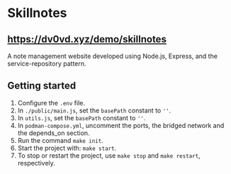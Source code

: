 # Skillnotes
## https://dv0vd.xyz/demo/skillnotes 
A note management website developed using Node.js, Express, and the service-repository pattern.

## Getting started  
1) Configure the `.env` file.
2) In `./public/main.js`, set the `basePath` constant to `''`.
3) In `utils.js`, set the `basePath` constant to `''`.
4) In `podman-compose.yml`, uncomment the ports, the bridged network and the depends_on section.
5) Run the command `make init`.
6) Start the project with: `make start`.
7) To stop or restart the project, use `make stop` and `make restart`, respectively.
